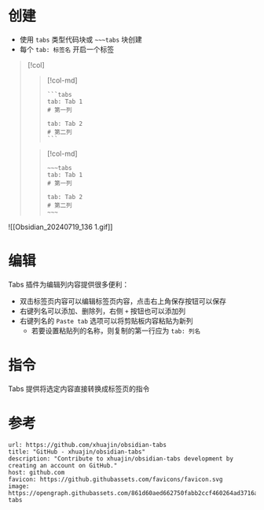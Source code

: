 # 创建

- 使用 `tabs` 类型代码块或 `~~~tabs` 块创建
- 每个 `tab: 标签名` 开启一个标签

> [!col]
>> [!col-md]
>> ````
>> ```tabs
>> tab: Tab 1
>> # 第一列
>>
>> tab: Tab 2
>> # 第二列
>> ```
>> ````
>
>> [!col-md]
>> ```
>> ~~~tabs
>> tab: Tab 1
>> # 第一列
>>
>> tab: Tab 2
>> # 第二列
>> ~~~
>> ```

![[Obsidian_20240719_136 1.gif]]

# 编辑

Tabs 插件为编辑列内容提供很多便利：
- 双击标签页内容可以编辑标签页内容，点击右上角保存按钮可以保存
- 右键列名可以添加、删除列，右侧 `+` 按钮也可以添加列
- 右键列名的 `Paste tab` 选项可以将剪贴板内容粘贴为新列
	- 若要设置粘贴列的名称，则复制的第一行应为 `tab: 列名`
# 指令

Tabs 提供将选定内容直接转换成标签页的指令
# 参考

```cardlink
url: https://github.com/xhuajin/obsidian-tabs
title: "GitHub - xhuajin/obsidian-tabs"
description: "Contribute to xhuajin/obsidian-tabs development by creating an account on GitHub."
host: github.com
favicon: https://github.githubassets.com/favicons/favicon.svg
image: https://opengraph.githubassets.com/861d60aed662750fabb2ccf460264ad3716ad7e6c7d92199afeba6647bf0a8e3/xhuajin/obsidian-tabs
```
